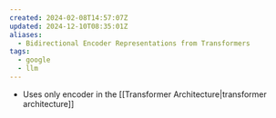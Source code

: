 ```yaml
---
created: 2024-02-08T14:57:07Z
updated: 2024-12-10T08:35:01Z
aliases:
  - Bidirectional Encoder Representations from Transformers
tags:
  - google
  - llm
---
```

- Uses only encoder in the [[Transformer Architecture|transformer architecture]]